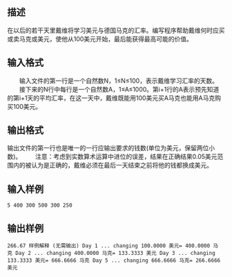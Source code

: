 ## 描述

在以后的若干天里戴维将学习美元与德国马克的汇率。编写程序帮助戴维何时应买或卖马克或美元，使他从100美元开始，最后能获得最高可能的价值。 

## 输入格式

　　输入文件的第一行是一个自然数N，1≤N≤100，表示戴维学习汇率的天数。 　　接下来的N行中每行是一个自然数A，1≤A≤1000。第i+1行的A表示预先知道的第i+1天的平均汇率，在这一天中，戴维既能用100美元买A马克也能用A马克购买100美元。 

## 输出格式

输出文件的第一行也是唯一的一行应输出要求的钱数(单位为美元，保留两位小数)。 　　注意：考虑到实数算术运算中进位的误差，结果在正确结果0.05美元范围内的被认为是正确的，戴维必须在最后一天结束之前将他的钱都换成美元。 

## 输入样例

```plaintext
5 400 300 500 300 250 
```

## 输出样例

```plaintext
266.67 样例解释 (无需输出) Day 1 ... changing 100.0000 美元= 400.0000 马克 Day 2 ... changing 400.0000 马克= 133.3333 美元 Day 3 ... changing 133.3333 美元= 666.6666 马克 Day 5 ... changing 666.6666 马克= 266.6666 美元 
```



 



 

